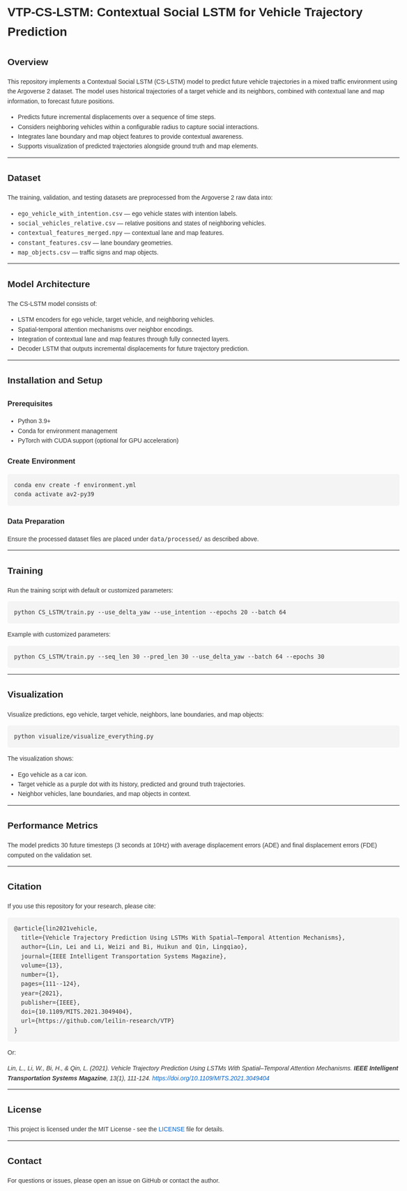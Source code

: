 <!DOCTYPE html>
<html lang="en">
<head>
<meta charset="UTF-8" />
<meta name="viewport" content="width=device-width, initial-scale=1" />
<title>VTP-CS-LSTM: Contextual Social LSTM for Vehicle Trajectory Prediction</title>
<style>
  body {
    font-family: Arial, sans-serif;
    max-width: 900px;
    margin: 40px auto;
    line-height: 1.6;
    padding: 0 15px;
    color: #333;
  }
  h1, h2, h3 {
    color: #222;
  }
  pre {
    background: #f4f4f4;
    padding: 15px;
    border-radius: 5px;
    overflow-x: auto;
  }
  code {
    font-family: Consolas, monospace;
    font-size: 0.95em;
  }
  table {
    border-collapse: collapse;
    width: 100%;
    margin: 15px 0;
  }
  table, th, td {
    border: 1px solid #ccc;
  }
  th, td {
    padding: 8px 12px;
    text-align: left;
  }
  blockquote {
    border-left: 5px solid #ccc;
    margin-left: 0;
    padding-left: 15px;
    color: #666;
    font-style: italic;
  }
  a {
    color: #0366d6;
    text-decoration: none;
  }
  a:hover {
    text-decoration: underline;
  }
</style>
</head>
<body>

<h1>VTP-CS-LSTM: Contextual Social LSTM for Vehicle Trajectory Prediction</h1>

<h2>Overview</h2>
<p>This repository implements a Contextual Social LSTM (CS-LSTM) model to predict future vehicle trajectories in a mixed traffic environment using the Argoverse 2 dataset. The model uses historical trajectories of a target vehicle and its neighbors, combined with contextual lane and map information, to forecast future positions.</p>
<ul>
  <li>Predicts future incremental displacements over a sequence of time steps.</li>
  <li>Considers neighboring vehicles within a configurable radius to capture social interactions.</li>
  <li>Integrates lane boundary and map object features to provide contextual awareness.</li>
  <li>Supports visualization of predicted trajectories alongside ground truth and map elements.</li>
</ul>

<hr />

<h2>Dataset</h2>
<p>The training, validation, and testing datasets are preprocessed from the Argoverse 2 raw data into:</p>
<ul>
  <li><code>ego_vehicle_with_intention.csv</code> — ego vehicle states with intention labels.</li>
  <li><code>social_vehicles_relative.csv</code> — relative positions and states of neighboring vehicles.</li>
  <li><code>contextual_features_merged.npy</code> — contextual lane and map features.</li>
  <li><code>constant_features.csv</code> — lane boundary geometries.</li>
  <li><code>map_objects.csv</code> — traffic signs and map objects.</li>
</ul>

<hr />

<h2>Model Architecture</h2>
<p>The CS-LSTM model consists of:</p>
<ul>
  <li>LSTM encoders for ego vehicle, target vehicle, and neighboring vehicles.</li>
  <li>Spatial-temporal attention mechanisms over neighbor encodings.</li>
  <li>Integration of contextual lane and map features through fully connected layers.</li>
  <li>Decoder LSTM that outputs incremental displacements for future trajectory prediction.</li>
</ul>

<hr />

<h2>Installation and Setup</h2>

<h3>Prerequisites</h3>
<ul>
  <li>Python 3.9+</li>
  <li>Conda for environment management</li>
  <li>PyTorch with CUDA support (optional for GPU acceleration)</li>
</ul>

<h3>Create Environment</h3>
<pre><code>conda env create -f environment.yml
conda activate av2-py39
</code></pre>

<h3>Data Preparation</h3>
<p>Ensure the processed dataset files are placed under <code>data/processed/</code> as described above.</p>

<hr />

<h2>Training</h2>
<p>Run the training script with default or customized parameters:</p>

<pre><code>python CS_LSTM/train.py --use_delta_yaw --use_intention --epochs 20 --batch 64
</code></pre>

<p>Example with customized parameters:</p>

<pre><code>python CS_LSTM/train.py --seq_len 30 --pred_len 30 --use_delta_yaw --batch 64 --epochs 30
</code></pre>

<hr />

<h2>Visualization</h2>
<p>Visualize predictions, ego vehicle, target vehicle, neighbors, lane boundaries, and map objects:</p>

<pre><code>python visualize/visualize_everything.py
</code></pre>

<p>The visualization shows:</p>
<ul>
  <li>Ego vehicle as a car icon.</li>
  <li>Target vehicle as a purple dot with its history, predicted and ground truth trajectories.</li>
  <li>Neighbor vehicles, lane boundaries, and map objects in context.</li>
</ul>

<hr />

<h2>Performance Metrics</h2>
<p>The model predicts 30 future timesteps (3 seconds at 10Hz) with average displacement errors (ADE) and final displacement errors (FDE) computed on the validation set.</p>

<hr />

<h2>Citation</h2>
<p>If you use this repository for your research, please cite:</p>

<pre><code>@article{lin2021vehicle,
  title={Vehicle Trajectory Prediction Using LSTMs With Spatial–Temporal Attention Mechanisms},
  author={Lin, Lei and Li, Weizi and Bi, Huikun and Qin, Lingqiao},
  journal={IEEE Intelligent Transportation Systems Magazine},
  volume={13},
  number={1},
  pages={111--124},
  year={2021},
  publisher={IEEE},
  doi={10.1109/MITS.2021.3049404},
  url={https://github.com/leilin-research/VTP}
}
</code></pre>

<p>Or:</p>

<p><em>Lin, L., Li, W., Bi, H., &amp; Qin, L. (2021). Vehicle Trajectory Prediction Using LSTMs With Spatial–Temporal Attention Mechanisms. <strong>IEEE Intelligent Transportation Systems Magazine</strong>, 13(1), 111-124. <a href="https://doi.org/10.1109/MITS.2021.3049404" target="_blank">https://doi.org/10.1109/MITS.2021.3049404</a></em></p>

<hr />

<h2>License</h2>
<p>This project is licensed under the MIT License - see the <a href="LICENSE">LICENSE</a> file for details.</p>

<hr />

<h2>Contact</h2>
<p>For questions or issues, please open an issue on GitHub or contact the author.</p>

</body>
</html>
